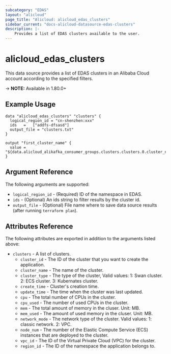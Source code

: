 ```yaml
---
subcategory: "EDAS"
layout: "alicloud"
page_title: "Alicloud: alicloud_edas_clusters"
sidebar_current: "docs-alicloud-datasource-edas-clusters"
description: |-
    Provides a list of EDAS clusters available to the user.
---
```


# alicloud\_edas\_clusters

This data source provides a list of EDAS clusters in an Alibaba Cloud account according to the specified filters.

-> **NOTE:** Available in 1.80.0+

## Example Usage

```
data "alicloud_edas_clusters" "clusters" {
  logical_region_id = "cn-shenzhen:xxx"
  ids   =   ["addfs-dfsasd"]
  output_file = "clusters.txt"
}

output "first_cluster_name" {
  value = "${data.alicloud_alikafka_consumer_groups.clusters.clusters.0.cluster_name}"
}
```

## Argument Reference

The following arguments are supported:

* `logical_region_id` - (Required) ID of the namespace in EDAS.
* `ids` - (Optional) An ids string to filter results by the cluster id. 
* `output_file` - (Optional) File name where to save data source results (after running `terraform plan`).

## Attributes Reference

The following attributes are exported in addition to the arguments listed above:

* `clusters` - A list of clusters.
  * `cluster_id` - The ID of the cluster that you want to create the application.
  * `cluster_name` - The name of the cluster.
  * `cluster_type` - The type of the cluster, Valid values: 1: Swan cluster. 2: ECS cluster. 3: Kubernates cluster.
  * `create_time` - Cluster's creation time.
  * `update_time` - The time when the cluster was last updated.
  * `cpu` - The total number of CPUs in the cluster.
  * `cpu_used` - The number of used CPUs in the cluster.
  * `mem` - The total amount of memory in the cluser. Unit: MB.
  * `mem_used` - The amount of used memory in the cluser. Unit: MB.
  * `network_mode` - The network type of the cluster. Valid values: 1: classic network. 2: VPC.
  * `node_num` - The number of the Elastic Compute Service (ECS) instances that are deployed to the cluster.
  * `vpc_id` - The ID of the Virtual Private Cloud (VPC) for the cluster.
  * `region_id` - The ID of the namespace the application belongs to.

